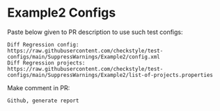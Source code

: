 # Example2 Configs
Paste below given to PR description to use such test configs:
```
Diff Regression config: https://raw.githubusercontent.com/checkstyle/test-configs/main/SuppressWarnings/Example2/config.xml
Diff Regression projects: https://raw.githubusercontent.com/checkstyle/test-configs/main/SuppressWarnings/Example2/list-of-projects.properties
```
Make comment in PR:
```
Github, generate report
```
